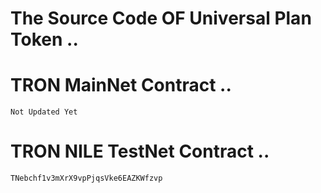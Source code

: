 # The Source Code OF Universal Plan Token ..
# TRON MainNet Contract ..
`Not Updated Yet`
# TRON NILE TestNet Contract ..
`TNebchf1v3mXrX9vpPjqsVke6EAZKWfzvp`
